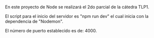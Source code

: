 En este proyecto de Node se realizará el 2do parcial de la cátedra TLP1. 

El script para el inicio del servidor es "npm run dev" el cual inicia con la dependencia de "Nodemon".

El número de puerto establecido es de: 4000.
